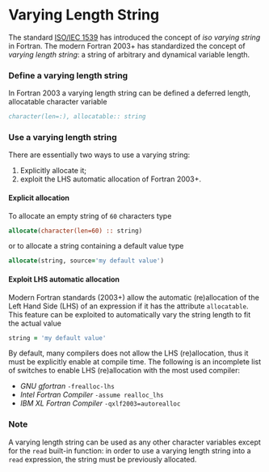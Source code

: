 # Varying Length String
The standard [ISO/IEC 1539](http://www.iso.org/iso/catalogue_detail.htm?csnumber=6129) has introduced the concept of *iso varying string* in Fortran. The modern Fortran 2003+ has standardized the concept of *varying length string*: a string of arbitrary and dynamical variable length.

### Define a varying length string
In Fortran 2003 a varying length string can be defined a deferred length, allocatable character variable
```fortran
character(len=:), allocatable:: string
```

### Use a varying length string
There are essentially two ways to use a varying string:

1. Explicitly allocate it;
2. exploit the LHS automatic allocation of Fortran 2003+.

#### Explicit allocation
To allocate an empty string of `60` characters type
```fortran
allocate(character(len=60) :: string)
```
or to allocate a string containing a default value type
```fortran
allocate(string, source='my default value')
```
#### Exploit LHS automatic allocation
Modern Fortran standards (2003+) allow the automatic (re)allocation of the Left Hand Side (LHS) of an expression if it has the attribute `allocatable`. This feature can be exploited to automatically vary the string length to fit the actual value
```fortran
string = 'my default value'
```
By default, many compilers does not allow the LHS (re)allocation, thus it must be explicitly enable at compile time. The following is an incomplete list of switches to enable LHS (re)allocation with the most used compiler:

+ *GNU gfortran* `-frealloc-lhs`
+ *Intel Fortran Compiler* `-assume realloc_lhs`
+ *IBM XL Fortran Compiler* `-qxlf2003=autorealloc`

### Note
A varying length string can be used as any other character variables except for the `read` built-in function: in order to use a varying length string into a `read` expression, the string must be previously allocated.
